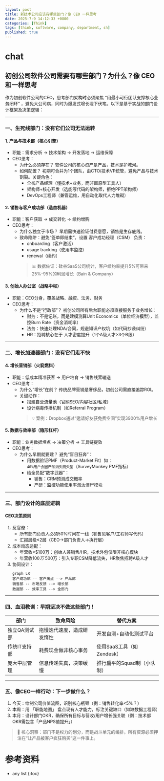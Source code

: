 ```yaml
---
layout: post
title: 新技术公司应该有哪些部门？像 CEO 一样思考
date: 2025-7-9 14:12:33 +0800
categories: [Think]
tags: [think, software, company, department, sh]
published: true
---
```


# chat

## 初创公司软件公司需要有哪些部门？为什么？像 CEO 和一样思考

作为初创软件公司的CEO，思考部门架构时必须聚焦 “用最小可行团队支撑核心业务闭环” ，避免大公司病，同时为爆发式增长埋下伏笔。以下是基于实战的部门设计框架及决策逻辑：

---

### 一、生死线部门：没有它们公司无法运转
#### 1. 产品与技术部（核心引擎）
- 职能：需求分析 → 技术架构 → 开发落地 → 运维保障  
- CEO思考：  
  - 为什么必须存在？ 软件公司的核心资产是产品，技术是护城河。  
  - 如何配置？ 初期可合并为1个团队，由CTO/技术VP统管，避免产品与技术割裂。关键角色：  
    - 全栈产品经理（懂技术+业务，而非画原型工具人）  
    - 架构师+核心开发（选能写代码的架构师，拒绝PPT架构师）  
    - DevOps工程师（兼管运维，用自动化取代人力堆砌）  

#### 2. 销售与客户成功部（造血机器）  
- 职能：客户获取 → 成交转化 → 续约增购  
- CEO思考：  
  - 为什么独立于市场？ 早期需快速验证付费意愿，销售是生存底线。  
  - 致命陷阱：避免“签单即结束”，设置 客户成功经理（CSM） 负责：  
    -  onboarding（客户激活）  
    -  usage tracking（使用率监控）  
    -  renewal（续约）  
    > 📊 数据佐证：硅谷SaaS公司统计，客户续约率提升5%可带来25%-95%的利润增长（Bain & Company）  

#### 3. 创始人办公室（战略中枢）  
- 职能：CEO分身，覆盖战略、融资、法务、财务  
- CEO思考：  
  - 为什么不是“行政部”？ 初创公司所有后台职能必须直接服务于业务增长：  
    - 财务：不是记账，而是建模测算Unit Economics（单位经济模型），监控Burn Rate（资金消耗率）  
    - 法务：快速处理NDA/合同，规避知识产权坑（如代码抄袭纠纷）  
    - HR：招聘核心在于 人才密度提升（1个A级人才>3个B级）  

---

### 二、增长加速器部门：没有它们走不快
#### 4. 增长营销部（火箭燃料）  
- 职能：低成本精准获客 → 用户培育 → 销售线索输送  
- CEO思考：  
  - 为什么“增长”在前？ 传统品牌营销是奢侈品，初创公司需直接追踪ROI。  
  - 关键动作：  
    - 搭建自营流量池（官网SEO/内容社区/私域）  
    - 设计病毒传播机制（如Referral Program）  
    > 💡 案例：Dropbox通过“邀请好友获免费空间”实现3900%用户增长  

#### 5. 数据与效率部（隐形杠杆）  
- 职能：业务数据埋点 → 决策分析 → 工具链提效  
- CEO思考：  
  - 为什么早期就要建？ 避免“盲目狂奔”：  
    - 用数据验证PMF（Product-Market Fit）如：  
      `40%用户会因产品消失而失望`（SurveyMonkey PMF指标）  
    - 给全员配“数字武器”：  
      - 销售：CRM预测成交概率  
      - 产研：监控功能使用率淘汰僵尸模块  

---

### 三、部门设计的底层逻辑
#### CEO决策原则  
1. 反官僚：  
   - 所有部门负责人必须50%时间在一线（销售见客户/工程师写代码）  
   - 汇报层级≤2层（CEO→部门负责人→执行层）  
2. 成本动态适配：  
   - 年营收<$100万：创始人兼销售/HR，技术外包仅限非核心模块  
   - 年营收$100万~$500万：引入专职CSM降低流失，HR聚焦招聘A级人才  
3. 协同设计：  
   ```mermaid
   graph LR
   客户成功部 -- 客户痛点 --> 产品部
   销售部 -- 市场反馈 --> 增长部
   数据部 -- 效率工具 --> 全部门
   ```

---

### 四、血泪教训：早期坚决不做这些部门！
| 部门       | 致命风险                  | 替代方案               |
|----------------|-----------------------------|--------------------------|
| 独立QA测试部   | 拖慢迭代速度，造成研发惰性     | 开发自测+自动化测试平台     |
| 传统IT支持部   | 耗费现金做非核心事务          | 使用SaaS工具（如Zendesk） |
| 庞大中层管理   | 信息传递失真，决策缓慢         | 推行扁平的Squad制（小队制）|

---

### 五、像CEO一样行动：下一步做什么？
1. 今天：绘制公司价值流图，识别核心瓶颈（例：销售转化率<5%？）  
2. 本周：用 「职能地图」 盘点现有人才能力，标注关键缺口（如缺数据工程师）  
3. 本月：设计部门OKR，确保所有目标与营收/用户增长强关联（例：技术部OKR需包含「产品NPS值提升」）  

> 🔑 核心洞察：部门不是权力的划分，而是战斗单元的编排。所有资源必须押注在“让产品被客户疯狂购买”这一件事上。

# 参考资料



* any list
{:toc}